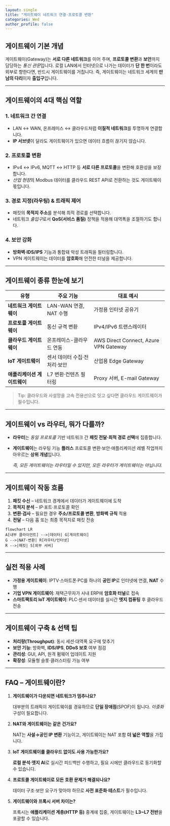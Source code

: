 ```yaml
---
layout: single
title: "게이트웨이 네트워크 연결·프로토콜 변환"
categories: Wed
author_profile: false
---
```


## 게이트웨이 기본 개념

게이트웨이(Gateway)는 **서로 다른 네트워크**를 이어 주며, **프로토콜 변환**과 **보안**까지 담당하는 *통신 관문*입니다. 로컬 LAN에서 인터넷으로 나가는 데이터가 **단 한 번**이라도 외부로 향한다면, 반드시 게이트웨이를 거칩니다. 즉, 게이트웨이는 네트워크 세계의 **만남의 다리**이자 **출입구**입니다.

------

## 게이트웨이의 4대 핵심 역할

### 1. 네트워크 간 연결

- LAN ↔ WAN, 온프레미스 ↔ 클라우드처럼 **이질적 네트워크**를 투명하게 연결합니다.
- **IP 서브넷**이 달라도 게이트웨이가 있으면 데이터 흐름이 끊기지 않습니다.

### 2. 프로토콜 변환

- IPv4 ↔ IPv6, MQTT ↔ HTTP 등 **서로 다른 프로토콜**을 변환해 호환성을 보장합니다.
- *산업 현장*의 Modbus 데이터를 클라우드 REST API로 전환하는 것도 게이트웨이 몫입니다.

### 3. 경로 지정(라우팅) & 트래픽 제어

- 패킷의 **목적지 주소**를 분석해 최적 경로를 선택합니다.
- 네트워크 *출입구*로서 **QoS(서비스 품질)** 정책을 적용해 대역폭을 조절하기도 합니다.

### 4. 보안 강화

- **방화벽·IDS/IPS** 기능과 통합돼 악성 트래픽을 필터링합니다.
- VPN 게이트웨이는 데이터를 **암호화**해 안전한 터널을 제공합니다.

------

## 게이트웨이 종류 한눈에 보기

| 유형                        | 주요 기능                    | 대표 예시                             |
| --------------------------- | ---------------------------- | ------------------------------------- |
| **네트워크 게이트웨이**     | LAN-WAN 연결, NAT 수행       | 가정용 인터넷 공유기                  |
| **프로토콜 게이트웨이**     | 통신 규격 변환               | IPv4/IPv6 트랜스레이터                |
| **클라우드 게이트웨이**     | 온프레미스-클라우드 연동     | AWS Direct Connect, Azure VPN Gateway |
| **IoT 게이트웨이**          | 센서 데이터 수집·전처리·보안 | 산업용 Edge Gateway                   |
| **애플리케이션 게이트웨이** | L7 변환·컨텐츠 필터링        | Proxy 서버, E-mail Gateway            |

> Tip: 클라우드와 사설망을 고속 전용선으로 잇고 싶다면 클라우드 게이트웨이가 필수입니다.

------

## 게이트웨이 vs 라우터, 뭐가 다를까?

- **라우터**는 *동일 프로토콜* 기반 네트워크 간 **패킷 전달·최적 경로 선택**에 집중합니다.

- **게이트웨이**는 라우팅 기능 **플러스** 프로토콜 변환·보안·애플리케이션 레벨 작업까지 아우르는 **상위 개념**입니다.

  *즉, 모든 게이트웨이는 라우터일 수 있지만, 모든 라우터가 게이트웨이는 아닙니다.*

------

## 게이트웨이 작동 흐름

1. **패킷 수신** – 네트워크 경계에서 데이터가 게이트웨이에 도착
2. **목적지 분석** – IP·포트·프로토콜 확인
3. **변환·검사** – 필요한 경우 **주소/프로토콜 변환**, **방화벽 규칙** 적용
4. **전달** – 다음 홉 또는 최종 목적지로 패킷 전송

```mermaid
flowchart LR
A[내부 클라이언트] -->|데이터| G[게이트웨이]
G -->|NAT·변환| R[라우터/인터넷]
R -->|패킷| S[외부 서버]
```

------

## 실전 적용 사례

- **가정용 게이트웨이**: IPTV·스마트폰·PC를 하나의 **공인 IP**로 인터넷에 연결, **NAT** 수행
- **기업 VPN 게이트웨이**: 재택근무자가 사내 ERP에 **암호화 터널**로 접속
- **스마트팩토리 IoT 게이트웨이**: PLC·센서 데이터를 실시간 **엣지 컴퓨팅** 후 클라우드 전송

------

## 게이트웨이 구축 & 선택 팁

- **처리량(Throughput)**: 동시 세션·대역폭 요구에 맞추기
- **보안 기능**: 방화벽, **IDS/IPS**, **DDoS 보호** 여부 점검
- **관리성**: GUI, API, 원격 펌웨어 업데이트 지원
- **확장성**: 모듈형 슬롯·클러스터링 가능 여부

------

## FAQ – 게이트웨이란?

1. **게이트웨이가 다운되면 네트워크가 멈추나요?**

   대부분의 트래픽이 게이트웨이를 경유하므로 **단일 장애점**(SPOF)이 됩니다. *이중화* 구성이 필요합니다.

2. **NAT와 게이트웨이는 같은 건가요?**

   NAT는 **사설→공인 IP 변환** 기능이고, 게이트웨이는 NAT 포함 **더 넓은 역할**을 가집니다.

3. **IoT 게이트웨이를 클라우드 없이도 사용 가능한가요?**

   **로컬 분석·엣지 AI**로 실시간 피드백만 수행하고, 필요 시에만 클라우드로 동기화할 수 있습니다.

4. **프로토콜 게이트웨이로 모든 호환 문제가 해결되나요?**

   데이터 구조·보안 요구가 맞아야 하므로 **사전 표준화**·**테스트**가 필수입니다.

5. **게이트웨이와 프록시 서버 차이는?**

   프록시는 **애플리케이션 계층(HTTP 등)** 중계에 집중, 게이트웨이는 **L3~L7 전반**을 포괄할 수 있습니다.
